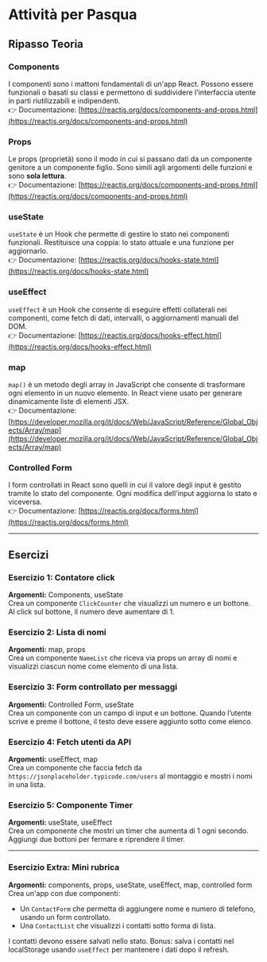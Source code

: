 # Attività per Pasqua

## Ripasso Teoria

### Components
I componenti sono i mattoni fondamentali di un'app React. Possono essere funzionali o basati su classi e permettono di suddividere l'interfaccia utente in parti riutilizzabili e indipendenti.  
👉 Documentazione: [https://reactjs.org/docs/components-and-props.html](https://reactjs.org/docs/components-and-props.html)

### Props
Le props (proprietà) sono il modo in cui si passano dati da un componente genitore a un componente figlio. Sono simili agli argomenti delle funzioni e sono **sola lettura**.  
👉 Documentazione: [https://reactjs.org/docs/components-and-props.html](https://reactjs.org/docs/components-and-props.html)

### useState
`useState` è un Hook che permette di gestire lo stato nei componenti funzionali. Restituisce una coppia: lo stato attuale e una funzione per aggiornarlo.  
👉 Documentazione: [https://reactjs.org/docs/hooks-state.html](https://reactjs.org/docs/hooks-state.html)

### useEffect
`useEffect` è un Hook che consente di eseguire effetti collaterali nei componenti, come fetch di dati, intervalli, o aggiornamenti manuali del DOM.  
👉 Documentazione: [https://reactjs.org/docs/hooks-effect.html](https://reactjs.org/docs/hooks-effect.html)

### map
`map()` è un metodo degli array in JavaScript che consente di trasformare ogni elemento in un nuovo elemento. In React viene usato per generare dinamicamente liste di elementi JSX.  
👉 Documentazione: [https://developer.mozilla.org/it/docs/Web/JavaScript/Reference/Global_Objects/Array/map](https://developer.mozilla.org/it/docs/Web/JavaScript/Reference/Global_Objects/Array/map)

### Controlled Form
I form controllati in React sono quelli in cui il valore degli input è gestito tramite lo stato del componente. Ogni modifica dell'input aggiorna lo stato e viceversa.  
👉 Documentazione: [https://reactjs.org/docs/forms.html](https://reactjs.org/docs/forms.html)

---

## Esercizi

### Esercizio 1: Contatore click
**Argomenti:** Components, useState  
Crea un componente `ClickCounter` che visualizzi un numero e un bottone. Al click sul bottone, il numero deve aumentare di 1.

### Esercizio 2: Lista di nomi
**Argomenti:** map, props  
Crea un componente `NameList` che riceva via props un array di nomi e visualizzi ciascun nome come elemento di una lista.

### Esercizio 3: Form controllato per messaggi
**Argomenti:** Controlled Form, useState  
Crea un componente con un campo di input e un bottone. Quando l’utente scrive e preme il bottone, il testo deve essere aggiunto sotto come elenco.

### Esercizio 4: Fetch utenti da API
**Argomenti:** useEffect, map  
Crea un componente che faccia fetch da `https://jsonplaceholder.typicode.com/users` al montaggio e mostri i nomi in una lista.

### Esercizio 5: Componente Timer
**Argomenti:** useState, useEffect  
Crea un componente che mostri un timer che aumenta di 1 ogni secondo. Aggiungi due bottoni per fermare e riprendere il timer.

---

### Esercizio Extra: Mini rubrica
**Argomenti:** components, props, useState, useEffect, map, controlled form  
Crea un'app con due componenti:
- Un `ContactForm` che permetta di aggiungere nome e numero di telefono, usando un form controllato.
- Una `ContactList` che visualizzi i contatti sotto forma di lista.

I contatti devono essere salvati nello stato. Bonus: salva i contatti nel localStorage usando `useEffect` per mantenere i dati dopo il refresh.
